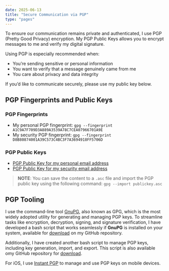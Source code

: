 ```yaml
---
date: 2025-06-13
title: "Secure Communication via PGP"
type: "pages"
---
```


To ensure our communication remains private and authenticated, I use PGP (Pretty Good Privacy) encryption. My PGP Public Keys allows you to encrypt messages to me and verify my digital signature.

Using PGP is especially recommended when:
- You’re sending sensitive or personal information
- You want to verify that a message genuinely came from me
- You care about privacy and data integrity

If you’d like to communicate securely, please use my public key below.

## PGP Fingerprints and Public Keys
### PGP Fingerprints
- My personal PGP fingerprint: `gpg --fingerprint A1C9A7F709D3A889A3539A78C7CEA07966701A9E`
- My security PGP fingerprint: `gpg --fingerprint D8B80874001A39C573C4BC3F7A3694918FF5706D`

### PGP Public Keys
- [PGP Public Key for my personal email address](https://vand3rlinden.com/encryption/pgp-ricardo-publickey.txt)
- [PGP Public Key for my security email address](https://vand3rlinden.com/encryption/pgp-security-publickey.txt)

> **NOTE**: You can save the content to a `.asc` file and import the PGP public key using the following command: `gpg --import publickey.asc`

## PGP Tooling
I use the command-line tool [GnuPG](https://www.gnupg.org/), also known as GPG, which is the most widely adopted utility for generating and managing PGP keys. To streamline tasks like encryption, decryption, signing, and signature verification, I have developed a bash script that works seamlessly if **GnuPG** is installed on your system, available for [download](https://github.com/vand3rlinden/Bash/blob/main/pgp_tool.sh) on my GitHub repository.

Additionally, I have created another bash script to manage PGP keys, including key generation, import, and export. This script is also available omy GitHub repository for [download](https://github.com/vand3rlinden/Bash/blob/main/pgp_key_tool.sh).

For iOS, I use [Instant PGP](https://apps.apple.com/us/app/instant-pgp/id1497433694) to manage and use PGP keys on mobile devices.